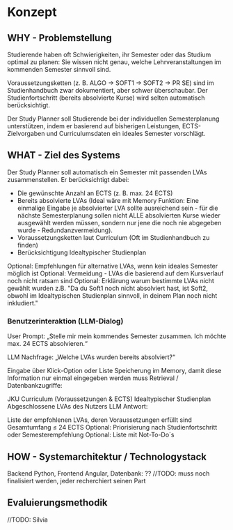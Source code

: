 # Konzept  

## WHY - Problemstellung    
Studierende haben oft Schwierigkeiten, ihr Semester oder das Studium optimal zu planen: Sie wissen nicht genau, welche Lehrveranstaltungen im kommenden Semester sinnvoll sind.  

Voraussetzungsketten (z. B. ALGO → SOFT1 → SOFT2 → PR SE) sind im Studienhandbuch zwar dokumentiert, aber schwer überschaubar.
Der Studienfortschritt (bereits absolvierte Kurse) wird selten automatisch berücksichtigt.  

Der Study Planner soll Studierende bei der individuellen Semesterplanung unterstützen, indem er basierend auf bisherigen Leistungen, ECTS-Zielvorgaben und Curriculumsdaten ein ideales Semester vorschlägt.  

## WHAT - Ziel des Systems  
Der Study Planner soll automatisch ein Semester mit passenden LVAs zusammenstellen.
Er berücksichtigt dabei:
- Die gewünschte Anzahl an ECTS (z. B. max. 24 ECTS)
- Bereits absolvierte LVAs (Ideal wäre mit Memory Funktion: Eine einmalige Eingabe je absolvierter LVA sollte ausreichend sein - für die nächste Semesterplanung sollen nicht ALLE absolvierten Kurse wieder ausgewählt werden müssen, sondern nur jene die noch nie abgegeben wurde - Redundanzvermeidung).
- Voraussetzungsketten laut Curriculum (Oft im Studienhandbuch zu finden)
- Berücksichtigung Idealtypischer Studienplan

Optional: Empfehlungen für alternative LVAs, wenn kein ideales Semester möglich ist
Optional: Vermeidung - LVAs die basierend auf dem Kursverlauf noch nicht ratsam sind
Optional: Erklärung warum bestimmte LVAs nicht gewählt wurden z.B. "Da du Soft1 noch nicht absolviert hast, ist Soft2, obwohl im Idealtypischen Studienplan sinnvoll, in deinem Plan noch nicht inkludiert."

### Benutzerinteraktion (LLM-Dialog)
User Prompt:
„Stelle mir mein kommendes Semester zusammen. Ich möchte max. 24 ECTS absolvieren.“

LLM Nachfrage:
„Welche LVAs wurden bereits absolviert?“

Eingabe über Klick-Option oder Liste
Speicherung im Memory, damit diese Information nur einmal eingegeben werden muss
Retrieval / Datenbankzugriffe:

JKU Curriculum (Voraussetzungen & ECTS)
Idealtypischer Studienplan
Abgeschlossene LVAs des Nutzers
LLM Antwort:

Liste der empfohlenen LVAs, deren Voraussetzungen erfüllt sind
Gesamtumfang ≤ 24 ECTS
Optional: Priorisierung nach Studienfortschritt oder Semesterempfehlung
Optional: Liste mit Not-To-Do´s

## HOW - Systemarchitektur / Technologystack    
Backend Python, Frontend Angular, Datenbank: ?? 
//TODO: muss noch finalisiert werden, jeder recherchiert seinen Part


## Evaluierungsmethodik
//TODO: Silvia
